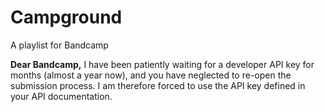 # Campground
A playlist for Bandcamp

**Dear Bandcamp,**
I have been patiently waiting for a developer API key for months (almost a year now), and you have neglected to re-open the submission process. I am therefore forced to use the API key defined in your API documentation.  
